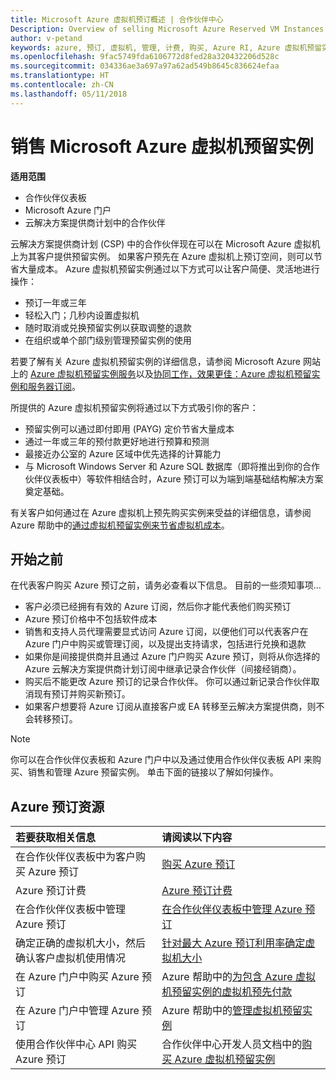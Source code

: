 ```yaml
---
title: Microsoft Azure 虚拟机预订概述 | 合作伙伴中心
Description: Overview of selling Microsoft Azure Reserved VM Instances in CSP.
author: v-petand
keywords: azure, 预订, 虚拟机, 管理, 计费, 购买, Azure RI, Azure 虚拟机预留实例
ms.openlocfilehash: 9fac5749fda6106772d8fed28a320432206d528c
ms.sourcegitcommit: 034336ae3a697a97a62ad549b8645c836624efaa
ms.translationtype: HT
ms.contentlocale: zh-CN
ms.lasthandoff: 05/11/2018
---
```

# <a name="sell-microsoft-azure-reserved-vm-instances"></a>销售 Microsoft Azure 虚拟机预留实例 

**适用范围**

-  合作伙伴仪表板
-  Microsoft Azure 门户
-  云解决方案提供商计划中的合作伙伴

云解决方案提供商计划 (CSP) 中的合作伙伴现在可以在 Microsoft Azure 虚拟机上为其客户提供预留实例。 如果客户预先在 Azure 虚拟机上预订空间，则可以节省大量成本。 Azure 虚拟机预留实例通过以下方式可以让客户简便、灵活地进行操作：

-   预订一年或三年 
-   轻松入门；几秒内设置虚拟机 
-   随时取消或兑换预留实例以获取调整的退款 
-   在组织或单个部门级别管理预留实例的使用 

若要了解有关 Azure 虚拟机预留实例的详细信息，请参阅 Microsoft Azure 网站上的 [Azure 虚拟机预留实例服务](https://azure.microsoft.com/pricing/reserved-vm-instances/)以及[协同工作，效果更佳：Azure 虚拟机预留实例和服务器订阅](https://blogs.partner.microsoft.com/mpn/better-together-azure-reserved-instances-server-subscriptions/)。

所提供的 Azure 虚拟机预留实例将通过以下方式吸引你的客户：

-   预留实例可以通过即付即用 (PAYG) 定价节省大量成本
-   通过一年或三年的预付款更好地进行预算和预测 
-   最接近办公室的 Azure 区域中优先选择的计算能力  
-   与 Microsoft Windows Server 和 Azure SQL 数据库（即将推出到你的合作伙伴仪表板中）等软件相结合时，Azure 预订可以为端到端基础结构解决方案奠定基础。   

有关客户如何通过在 Azure 虚拟机上预先购买实例来受益的详细信息，请参阅 Azure 帮助中的[通过虚拟机预留实例来节省虚拟机成本](https://docs.microsoft.com/azure/billing/billing-save-compute-costs-reservations)。

## <a name="before-you-begin"></a>开始之前

在代表客户购买 Azure 预订之前，请务必查看以下信息。 目前的一些须知事项…

-   客户必须已经拥有有效的 Azure 订阅，然后你才能代表他们购买预订  
-   Azure 预订价格中不包括软件成本 
-   销售和支持人员代理需要显式访问 Azure 订阅，以便他们可以代表客户在 Azure 门户中购买或管理订阅，以及提出支持请求，包括进行兑换和退款  
-   如果你是间接提供商并且通过 Azure 门户购买 Azure 预订，则将从你选择的 Azure 云解决方案提供商计划订阅中继承记录合作伙伴（间接经销商）。 
-   购买后不能更改 Azure 预订的记录合作伙伴。 你可以通过新记录合作伙伴取消现有预订并购买新预订。 
-   如果客户想要将 Azure 订阅从直接客户或 EA 转移至云解决方案提供商，则不会转移预订。 

>[!NOTE]
> 你可以在合作伙伴仪表板和 Azure 门户中以及通过使用合作伙伴仪表板 API 来购买、销售和管理 Azure 预留实例。 单击下面的链接以了解如何操作。 

## <a name="azure-reservations-resources"></a>Azure 预订资源
|**若要获取相关信息**   |**请阅读以下内容**    |
|:-----------------------------|:-----------------|
|在合作伙伴仪表板中为客户购买 Azure 预订   |[购买 Azure 预订](azure-reservations-buying.md)
|Azure 预订计费   |[Azure 预订计费](azure-reservations-billing.md)   |
|在合作伙伴仪表板中管理 Azure 预订 | [在合作伙伴仪表板中管理 Azure 预订](azure-reservations-manage.md)
|确定正确的虚拟机大小，然后确认客户虚拟机使用情况   |[针对最大 Azure 预订利用率确定虚拟机大小](azure-usage.md)   |
|在 Azure 门户中购买 Azure 预订 | Azure 帮助中的[为包含 Azure 虚拟机预留实例的虚拟机预先付款](https://docs.microsoft.com/azure/virtual-machines/windows/prepay-reserved-vm-instances) |
|在 Azure 门户中管理 Azure 预订   |Azure 帮助中的[管理虚拟机预留实例](https://docs.microsoft.com/azure/billing/billing-manage-reserved-vm-instance)  |
|使用合作伙伴中心 API 购买 Azure 预订 | 合作伙伴中心开发人员文档中的[购买 Azure 虚拟机预留实例](https://docs.microsoft.com/partner-center/develop/purchase-azure-reserved-vm-instances)

 

